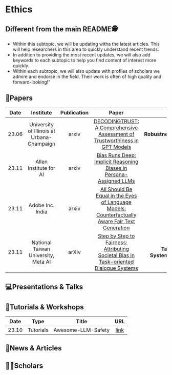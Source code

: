 # Ethics

## Different from the main README🕵️

- Within this subtopic, we will be updating witha the latest articles. This will help researchers in this area to quickly understand recent trends.
- In addition to providing the most recent updates, we will also add keywords to each subtopic to help you find content of interest more quickly.
- Within each subtopic, we will also update with profiles of scholars we admire and endorse in the field. Their work is often of high quality and forward-looking!"


## 📑Papers

| Date  |                 Institute                  | Publication |                                                                Paper                                                                |                             Keywords                              |
|:-----:|:------------------------------------------:|:-----------:|:-----------------------------------------------------------------------------------------------------------------------------------:|:-----------------------------------------------------------------:|
| 23.06 | University of Illinois at Urbana-Champaign |    arxiv    |           [DECODINGTRUST: A Comprehensive Assessment of Trustworthiness in GPT Models](https://arxiv.org/abs/2306.11698)            |        **Robustness**&**Ethics**&**Privacy**&**Toxicity**         |
| 23.11 |           Allen Institute for AI           |    arxiv    |               [Bias Runs Deep: Implicit Reasoning Biases in Persona-Assigned LLMs](https://arxiv.org/abs/2311.04892)                |                     **Bias**&**Stereotypes**                      |
| 23.11 |              Adobe Inc. India              |    arxiv    | [All Should Be Equal in the Eyes of Language Models: Counterfactually Aware Fair Text Generation](https://arxiv.org/abs/2311.05451) |                      **Fairness**&**Biases**                      |
| 23.11 |    National Taiwan University, Meta AI     |    arXiv    |      [Step by Step to Fairness: Attributing Societal Bias in Task-oriented Dialogue Systems](https://arxiv.org/abs/2311.06513)      | **Task-oriented Dialogue Systems**&**Societal Bias**&**Fairness** |



## 💻Presentations & Talks


## 📖Tutorials & Workshops

| Date  |   Type    |       Title        |                         URL                          |
|:-----:|:---------:|:------------------:|:----------------------------------------------------:|
| 23.10 | Tutorials | Awesome-LLM-Safety | [link](https://github.com/ydyjya/Awesome-LLM-Safety) |

## 📰News & Articles

## 🧑‍🏫Scholars

